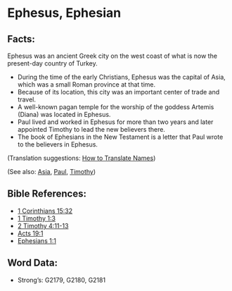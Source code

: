 # Ephesus, Ephesian

## Facts:

Ephesus was an ancient Greek city on the west coast of what is now the present-day country of Turkey.

* During the time of the early Christians, Ephesus was the capital of Asia, which was a small Roman province at that time.
* Because of its location, this city was an important center of trade and travel.
* A well-known pagan temple for the worship of the goddess Artemis (Diana) was located in Ephesus.
* Paul lived and worked in Ephesus for more than two years and later appointed Timothy to lead the new believers there.
* The book of Ephesians in the New Testament is a letter that Paul wrote to the believers in Ephesus.

(Translation suggestions: [How to Translate Names](rc://en/ta/man/translate/translate-names))

(See also: [Asia](../names/asia.md), [Paul](../names/paul.md), [Timothy](../names/timothy.md))

## Bible References:

* [1 Corinthians 15:32](rc://en/tn/help/1co/15/32)
* [1 Timothy 1:3](rc://en/tn/help/1ti/01/03)
* [2 Timothy 4:11-13](rc://en/tn/help/2ti/04/11)
* [Acts 19:1](rc://en/tn/help/act/19/01)
* [Ephesians 1:1](rc://en/tn/help/eph/01/01)

## Word Data:

* Strong’s: G2179, G2180, G2181
